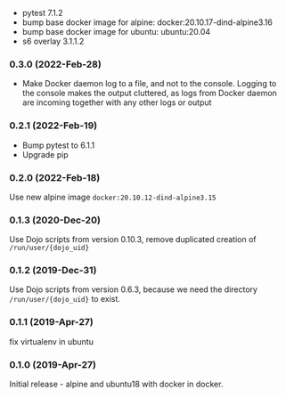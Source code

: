 * pytest 7.1.2
* bump base docker image for alpine: docker:20.10.17-dind-alpine3.16
* bump base docker image for ubuntu: ubuntu:20.04
* s6 overlay 3.1.1.2

### 0.3.0 (2022-Feb-28)

* Make Docker daemon log to a file, and not to the console. Logging to the console makes the output cluttered, as logs from Docker daemon are incoming together with any other logs or output

### 0.2.1 (2022-Feb-19)

* Bump pytest to 6.1.1
* Upgrade pip

### 0.2.0 (2022-Feb-18)

Use new alpine image `docker:20.10.12-dind-alpine3.15`

### 0.1.3 (2020-Dec-20)

Use Dojo scripts from version 0.10.3, remove duplicated creation of `/run/user/{dojo_uid}`

### 0.1.2 (2019-Dec-31)

Use Dojo scripts from version 0.6.3, because we need the directory
 `/run/user/{dojo_uid}` to exist.

### 0.1.1 (2019-Apr-27)

fix virtualenv in ubuntu

### 0.1.0 (2019-Apr-27)

Initial release - alpine and ubuntu18 with docker in docker.

